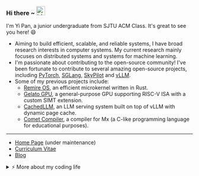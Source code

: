 ### Hi there ~ <img src="https://user-images.githubusercontent.com/1303154/88677602-1635ba80-d120-11ea-84d8-d263ba5fc3c0.gif" width="24px" alt="hi">

I'm Yi Pan, a junior undergraduate from SJTU ACM Class. It's great to see you here! 😄

- Aiming to build efficient, scalable, and reliable systems, I have broad research interests in computer systems. My current research mainly focuses on distributed systems and systems for machine learning.
- I'm passionate about contributing to the open-source community! I've been fortunate to contribute to several amazing open-source projects, including [PyTorch](https://github.com/pytorch), [SGLang](https://github.com/sgl-project/sglang), [SkyPilot](https://github.com/skypilot-org) and [vLLM](https://github.com/vllm-project).
- Some of my previous projects include:
  - [Remire OS](https://github.com/Conless/remire), an efficient microkernel written in Rust.
  - [Gelato GPU](https://github.com/dolce-project/gelato), a general-purpose GPU supporting RISC-V ISA with a custom SIMT extension.
  - [CachedLLM](https://github.com/Conless/CachedLLM), an LLM serving system built on top of vLLM with dynamic page cache.
  - [Comet Compiler](https://github.com/Conless/comet), a compiler for Mx (a C-like programming language for educational purposes).

---

* [Home Page](https://conless.dev) (under maintenance)
* [Curriculum Vitae](https://conless.dev/assets/pdf/resume.pdf)
* [Blog](https://conless.dev/blog)

<details>
<summary>⚡️ More about my coding life</summary>
<br />
<p align="center"> 
  <img width="48%" src="https://github-readme-stats.vercel.app/api?username=Conless&theme=tokyonight&show_icons=true&hide_border=true&count_private=true" />
  <img width="51%" src="https://github-readme-streak-stats.herokuapp.com/?user=Conless&theme=tokyonight&hide_border=true" />
</p>

</details>
